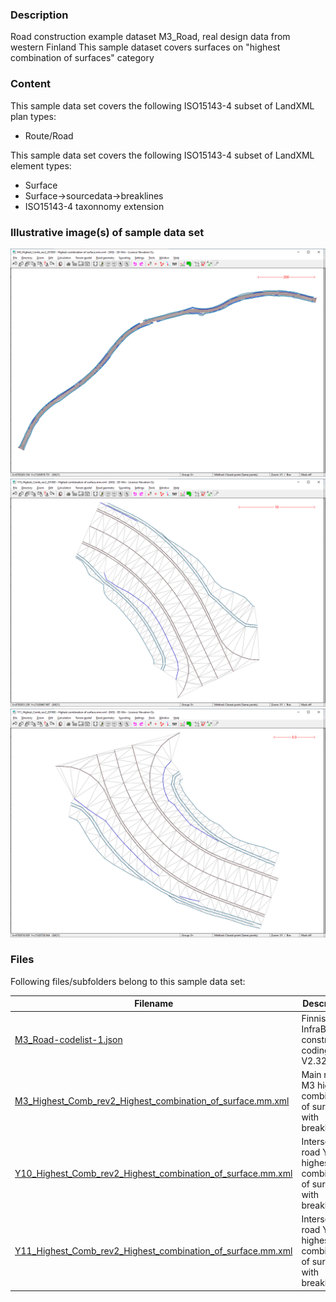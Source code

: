 
### Description

Road construction example dataset M3_Road, real design data from western Finland
This sample dataset covers surfaces on "highest combination of surfaces" category

### Content

This sample data set covers the following ISO15143-4 subset of LandXML plan types:
- Route/Road


This sample data set covers the following ISO15143-4 subset of LandXML element types:
- Surface
- Surface->sourcedata->breaklines
- ISO15143-4 taxonnomy extension


### Illustrative image(s) of sample data set

![Image-1](image-1.png)
![Image-2](image-2.png)
![Image-3](image-3.png)


### Files

Following files/subfolders belong to this sample data set:

| Filename                          | Description                               |
|-----------------------------------|-------------------------------------------|
|[M3_Road-codelist-1.json](../M3_Road-codelist-1.json)|Finnish InfraBIM construction coding V2.32|
|[M3_Highest_Comb_rev2_Highest_combination_of_surface.mm.xml](M3_Highest_Comb_rev2_Highest_combination_of_surface.mm.xml)|Main road M3 highest combination of surfaces with breaklines|
|[Y10_Highest_Comb_rev2_Highest_combination_of_surface.mm.xml](Y10_Highest_Comb_rev2_Highest_combination_of_surface.mm.xml)|Intersecting road Y10 highest combination of surfaces with breaklines|
|[Y11_Highest_Comb_rev2_Highest_combination_of_surface.mm.xml](Y11_Highest_Comb_rev2_Highest_combination_of_surface.mm.xml)|Intersecting road Y10 highest combination of surfaces with breaklines| 
